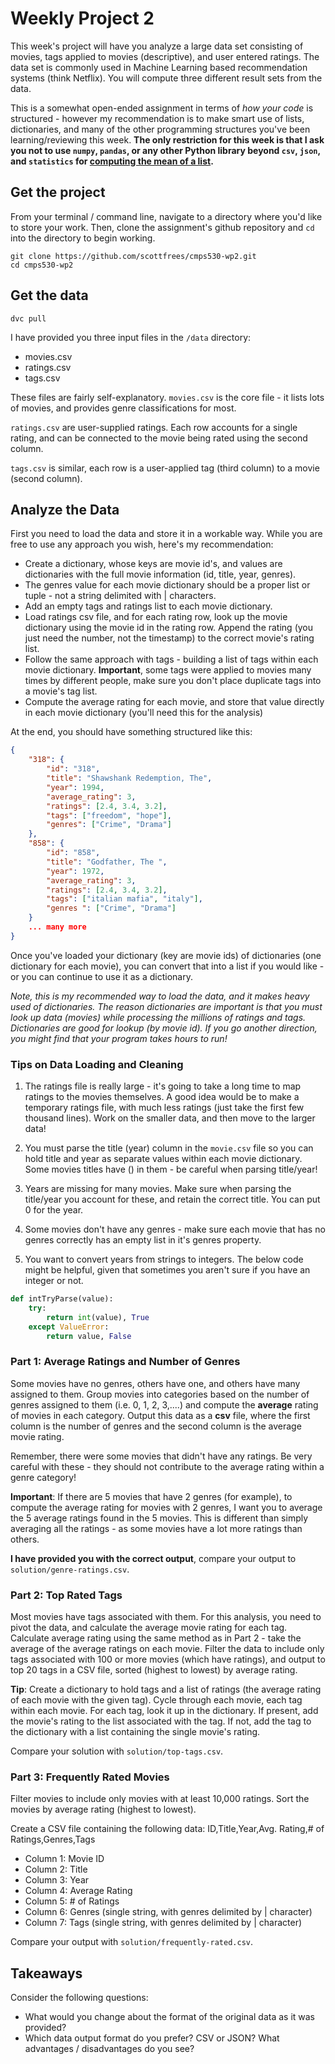 # Weekly Project 2
This week's project will have you analyze a large data set consisting of movies, tags applied to movies (descriptive), and user entered ratings.  The data set is commonly used in Machine Learning based recommendation systems (think Netflix).  You will compute three different result sets from the data.

This is a somewhat open-ended assignment in terms of *how your code* is structured - however my recommendation is to make smart use of lists, dictionaries, and many of the other programming structures you've been learning/reviewing this week.  **The only restriction for this week is that I ask you not to use `numpy`, `pandas`, or any other Python library beyond `csv`, `json`, and `statistics` for [computing the mean of a list](https://docs.python.org/3/library/statistics.html).**

## Get the project
From your terminal / command line, navigate to a directory where you'd like to store your work.  Then, clone the assignment's github repository and `cd` into the directory to begin working.

```
git clone https://github.com/scottfrees/cmps530-wp2.git
cd cmps530-wp2
```

## Get the data
```
dvc pull
```
I have provided you three input files in the `/data` directory:
- movies.csv
- ratings.csv
- tags.csv

These files are fairly self-explanatory.  `movies.csv` is the core file - it lists lots of movies, and provides genre classifications for most.

`ratings.csv` are user-supplied ratings.  Each row accounts for a single rating, and can be connected to the movie being rated using the second column.

`tags.csv` is similar, each row is a user-applied tag (third column) to a movie (second column).

## Analyze the Data
First you need to load the data and store it in a workable way.  While you are free to use any approach you wish, here's my recommendation:

- Create a dictionary, whose keys are movie id's, and values are dictionaries with the full movie information (id, title, year, genres). 
- The genres value for each movie dictionary should be a proper list or tuple - not a string delimited with | characters.
- Add an empty tags and ratings list to each movie dictionary.
- Load ratings csv file, and for each rating row, look up the movie dictionary using the movie id in the rating row.  Append the rating (you just need the number, not the timestamp) to the correct movie's rating list.
- Follow the same approach with tags - building a list of tags within each movie dictionary.  **Important**, some tags were applied to movies many times by different people, make sure you don't place duplicate tags into a movie's tag list.
- Compute the average rating for each movie, and store that value directly in each movie dictionary (you'll need this for the analysis)

At the end, you should have something structured like this:

```json
{
    "318": {
        "id": "318",
        "title": "Shawshank Redemption, The",
        "year": 1994,
        "average_rating": 3,
        "ratings": [2.4, 3.4, 3.2],
        "tags": ["freedom", "hope"],
        "genres": ["Crime", "Drama"]
    },
    "858": {
        "id": "858",
        "title": "Godfather, The ",
        "year": 1972,
        "average_rating": 3,
        "ratings": [2.4, 3.4, 3.2],
        "tags": ["italian mafia", "italy"],
        "genres ": ["Crime", "Drama"]
    }
    ... many more
}
```

Once you've loaded your dictionary (key are movie ids) of dictionaries (one dictionary for each movie), you can convert that into a list if you would like - or you can continue to use it as a dictionary.

*Note, this is my recommended way to load the data, and it makes heavy used of dictionaries.  The reason dictionaries are important is that you must look up data (movies) while processing the millions of ratings and tags.  Dictionaries are good for lookup (by movie id). If you go another direction, you might find that your program takes hours to run!*

### Tips on Data Loading and Cleaning
1. The ratings file is really large - it's going to take a long time to map ratings to the movies themselves.  A good idea would be to make a temporary ratings file, with much less ratings (just take the first few thousand lines).   Work on the smaller data, and then move to the larger data!

2.  You must parse the title (year) column in the `movie.csv` file so you can hold title and year as separate values within each movie dictionary.  Some movies titles have () in them - be careful when parsing title/year!  

3. Years are missing for many movies.  Make sure when parsing the title/year you account for these, and retain the correct title.  You can put 0 for the year.

4. Some movies don't have any genres - make sure each movie that has no genres correctly has an empty list in it's genres property.

5. You want to convert years from strings to integers.  The below code might be helpful, given that sometimes you aren't sure if you have an integer or not.

```python
def intTryParse(value):
    try:
        return int(value), True
    except ValueError:
        return value, False
```

### Part 1: Average Ratings and Number of Genres  
Some movies have no genres, others have one, and others have many assigned to them.  Group movies into categories based on the number of genres assigned to them (i.e. 0, 1, 2, 3,....) and compute the **average** rating of movies in each category.  Output this data as a **csv** file, where the first column is the number of genres and the second column is the average movie rating.

Remember, there were some movies that didn't have any ratings.  Be very careful with these - they should not contribute to the average rating within a genre category!

**Important**:  If there are 5 movies that have 2 genres (for example), to compute the average rating for movies  with 2 genres, I want you to average the 5 average ratings found in the 5 movies.  This is different than simply averaging all the ratings - as some movies have a lot more ratings than others.  

**I have provided you with the correct output**, compare your output to `solution/genre-ratings.csv`.

### Part 2:   Top Rated Tags
Most movies have tags associated with them.  For this analysis, you need to pivot the data, and calculate the average movie rating for each tag.  Calculate average rating using the same method as in Part 2 - take the average of the average ratings on each movie.  Filter the data to include only tags associated with 100 or more movies (which have ratings), and output to top 20 tags in a CSV file, sorted (highest to lowest) by average rating.

**Tip**:  Create a dictionary to hold tags and a list of ratings (the average rating of each movie with the given tag).  Cycle through each movie, each tag within each movie.  For each tag, look it up in the dictionary.  If present, add the movie's rating to the list associated with the tag.  If not, add the tag to the dictionary with a list containing the single movie's rating.

Compare your solution with `solution/top-tags.csv`.

### Part 3:  Frequently Rated Movies
Filter movies to include only movies with at least 10,000 ratings.  Sort the movies by average rating (highest to lowest).

Create a CSV file containing the following data:
ID,Title,Year,Avg. Rating,# of Ratings,Genres,Tags
- Column 1: Movie ID
- Column 2: Title
- Column 3: Year
- Column 4: Average Rating
- Column 5: # of Ratings
- Column 6: Genres (single string, with genres delimited by | character)
- Column 7: Tags (single string, with genres delimited by | character)

Compare your output with `solution/frequently-rated.csv`.

## Takeaways
Consider the following questions:
  - What would you change about the format of the original data as it was provided?
  - Which data output format do you prefer?  CSV or JSON?  What advantages / disadvantages do you see?